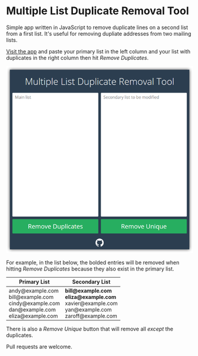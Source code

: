 Multiple List Duplicate Removal Tool
==========================

Simple app written in JavaScript to remove duplicate lines on a second list from a first list. It's useful for removing dupliate addresses from two mailing lists.

[Visit the app](http://keavon.github.io/Two-List-Duplicate-Remover/) and paste your primary list in the left column and your list with duplicates in the right column then hit *Remove Duplicates*.

![Screenshot of the application](screenshot.png)

For example, in the list below, the bolded entries will be removed when hitting *Remove Duplicates* because they also exist in the primary list.

Primary List | Secondary List
------------ | --------------
andy<span></span>@example.com<br />bill<span></span>@example.com<br />cindy<span></span>@example.com<br />dan<span></span>@example.com<br />eliza<span></span>@example.com | **bill<span></span>@example.com**<br />**eliza<span></span>@example.com**<br />xavier<span></span>@example.com<br />yan<span></span>@example.com<br />zaroff<span></span>@example.com

There is also a *Remove Unique* button that will remove all *except* the duplicates.

Pull requests are welcome.
